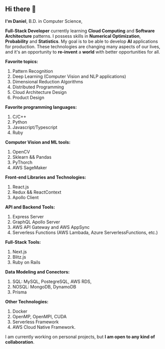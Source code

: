 ## Hi there 👋

**I'm Daniel**, B.D. in Computer Science,

**Full-Stack Developer** currently learning **Cloud Computing** and **Software Architecture** patterns. I possess skills in **Numerical Optimization**, **Probability** and **Statistics**. My goal is to be able to develop **AI** applications for production. These technologies are changing many aspects of our lives, and it's an opportunity to **re-invent** a **world** with better opportunities for all.

**Favorite topics:**
1. Pattern Recognition
2. Deep Learning (Computer Vision and NLP applications)
3. Dimensional Reduction Algorithms
4. Distributed Programming
5. Cloud Architecture Design
6. Product Design

**Favorite programming languages:**
1. C/C++
2. Python
4. Javascript/Typescript
5. Ruby

**Computer Vision and ML tools:**
1. OpenCV
2. Sklearn && Pandas
3. PyThorch
4. AWS SageMaker

**Front-end Libraries and Technologies:**
1. React.js
2. Redux && ReactContext
3. Apollo Client

**API and Backend Tools:**
1. Express Server
2. GraphQL Apollo Server
3. AWS API Gateway and AWS AppSync
4. Serverless Functions (AWS Lambada, Azure ServerlessFunctions, etc.)

**Full-Stack Tools:**
1. Next.js
2. Blitz.js
3. Ruby on Rails

**Data Modeling and Conectors:**
1. SQL: MySQL, PostegreSQL, AWS RDS,
2. NOSQL: MongoDB, DynamoDB
3. Prisma

**Other Technologies:**
1. Docker
2. OpenMP, OpenMPI, CUDA
3. Serverless Framework
4. AWS Cloud Native Framework.

I am currently working on personal projects, but **I am open to any kind of collaboration**.

